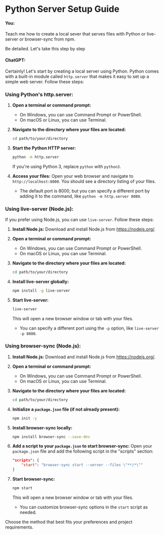 # Python Server Setup Guide

#### You:
Teach me how to create a local sever that serves files with Python or live-server or browser-sync from npm.

Be detailed. Let's take this step by step 

#### ChatGPT:
Certainly! Let's start by creating a local server using Python. Python comes with a built-in module called `http.server` that makes it easy to set up a simple web server. Follow these steps:

### Using Python's http.server:

1. **Open a terminal or command prompt:**
   - On Windows, you can use Command Prompt or PowerShell.
   - On macOS or Linux, you can use Terminal.

2. **Navigate to the directory where your files are located:**
   ```bash
   cd path/to/your/directory
   ```

3. **Start the Python HTTP server:**
   ```bash
   python -m http.server
   ```
   If you're using Python 3, replace `python` with `python3`.

4. **Access your files:**
   Open your web browser and navigate to `http://localhost:8000`. You should see a directory listing of your files.

   - The default port is 8000, but you can specify a different port by adding it to the command, like `python -m http.server 8080`.

### Using live-server (Node.js):

If you prefer using Node.js, you can use `live-server`. Follow these steps:

1. **Install Node.js:**
   Download and install Node.js from <https://nodejs.org/>.

2. **Open a terminal or command prompt:**
   - On Windows, you can use Command Prompt or PowerShell.
   - On macOS or Linux, you can use Terminal.

3. **Navigate to the directory where your files are located:**
   ```bash
   cd path/to/your/directory
   ```

4. **Install live-server globally:**
   ```bash
   npm install -g live-server
   ```

5. **Start live-server:**

   ```bash
   live-server
   ```

   This will open a new browser window or tab with your files.

   - You can specify a different port using the `-p` option, like `live-server -p 8080`.

### Using browser-sync (Node.js):

1. **Install Node.js:**
   Download and install Node.js from <https://nodejs.org/>.

2. **Open a terminal or command prompt:**
   - On Windows, you can use Command Prompt or PowerShell.
   - On macOS or Linux, you can use Terminal.

3. **Navigate to the directory where your files are located:**
   ```bash
   cd path/to/your/directory
   ```

4. **Initialize a `package.json` file (if not already present):**
   ```bash
   npm init -y
   ```

5. **Install browser-sync locally:**
   ```bash
   npm install browser-sync --save-dev
   ```

6. **Add a script to your `package.json` to start browser-sync:**
   Open your `package.json` file and add the following script in the "scripts" section:
   ```json
   "scripts": {
       "start": "browser-sync start --server --files \"**/*\""
   }
   ```

7. **Start browser-sync:**

   ```bash
   npm start
   ```

   This will open a new browser window or tab with your files.

   - You can customize browser-sync options in the `start` script as needed.

Choose the method that best fits your preferences and project requirements.
